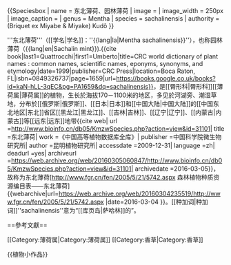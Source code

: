 {{Speciesbox 
| name = 东北薄荷、园林薄荷
| image = 
| image_width = 250px
| image_caption = 
| genus = Mentha
| species = sachalinensis
| authority =  (Briquet ex Miyabe & Miyake) Kudô
}}

'''东北薄荷'''（[[学名|学名]]：''{{lang|la|Mentha sachalinensis}}''），也称园林薄荷（{{lang|en|Sachalin mint}}).<ref name="CRC">{{cite book|last1=Quattrocchi|first1=Umberto|title=CRC world dictionary of plant names : common names, scientific names, eponyms, synonyms, and etymology|date=1999|publisher=CRC Press|location=Boca Raton, FL|isbn=0849326737|page=1659|url=https://books.google.co.uk/books?id=kaN-hLL-3qEC&pg=PA1659&dq=sachalinensis}}</ref>，是[[脣形科|脣形科]][[薄荷属|薄荷属]]的植物，生长於海拔170－1100米的地区，多见於河湖旁、潮湿草地，分布於[[俄罗斯|俄罗斯]]、[[日本|日本]]和[[中国大陆|中国大陆]]的[[中国东北地区|东北]]省区[[黑龙江|黑龙江]]、[[吉林|吉林]]、[[辽宁|辽宁]]、[[内蒙古|内蒙古]]等[[远东|远东]]地带<ref>{{cite web| url =http://www.bioinfo.cn/db05/KmzwSpecies.php?action=view&id=31101| title =东北薄荷| work =《中国高等植物数据库全库》| publisher =中国科学院微生物研究所| author =昆明植物研究所| accessdate =2009-12-31| language =zh| deadurl =yes| archiveurl =https://web.archive.org/web/20160305060847/http://www.bioinfo.cn/db05/KmzwSpecies.php?action=view&id=31101| archivedate =2016-03-05}}</ref>，故称为东北薄荷<ref>[http://www.fgr.cn/fen/2005/5/21/5742.aspx 森林植物种质资源编目表——东北薄荷] {{webarchive|url=https://web.archive.org/web/20160304235519/http://www.fgr.cn/fen/2005/5/21/5742.aspx |date=2016-03-04 }}</ref>。[[种加词|种加词]]''sachalinensis''意为“[[库页岛|萨哈林]]的”。

==參考文獻==
<div class="references-small">
<references></references>
</div>

[[Category:薄荷属|Category:薄荷属]]
[[Category:香草|Category:香草]]


{{植物小作品}}